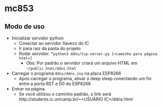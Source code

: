 # mc853

## Modo de uso
* Inicializar servidor python
  * Conectar ao servidor Xaveco do IC
  * Ir para raiz da pasta do projeto
  * Rodar servidor:
    *`python3 ddns/tcp-server.py [<caminho para página html>]`
    * Obs: Por padrão o servidor criará um arquivo HTML em `~/public_html/ddns.html`
* Carregar o programa `ddns/ddns.ino` na placa ESP8266
  * Após carregar o programa, ativar o deep sleep conectando um fio entre a porta RST e D0 do ESP8266
* Entrar na página
  * Se você utilizou o caminho padrão, o link será http<span><span>://students.ic.unicamp.br/~<USUÁRIO IC>/ddns.html
